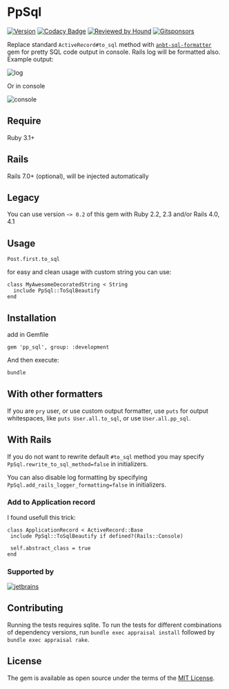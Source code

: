 # PpSql

[![Version               ][rubygems_badge]][rubygems]
[![Codacy Badge          ][codacy_badge]][codacy]
[![Reviewed by Hound     ][hound_badge]][hound]
[![Gitsponsors           ][gitsponsors_badge]][gitsponsors]



Replace standard `ActiveRecord#to_sql` method with
[`anbt-sql-formatter`][anbt-sql-formatter-link]
gem for pretty SQL code output in console. Rails log will be formatted also.
Example output:

![log][log-img]

Or in console

![console][console-img]

## Require

Ruby 3.1+

## Rails

Rails 7.0+ (optional), will be injected automatically

## Legacy

You can use version `~> 0.2` of this gem with Ruby 2.2, 2.3 and/or Rails 4.0, 4.1

## Usage

```
Post.first.to_sql
```

for easy and clean usage with custom string you can use:

```
class MyAwesomeDecoratedString < String
  include PpSql::ToSqlBeautify
end
```

## Installation

add in Gemfile

```
gem 'pp_sql', group: :development
```

And then execute:

```bash
bundle
```

## With other formatters

If you are `pry` user, or use custom output formatter, use `puts` for output whitespaces,
like `puts User.all.to_sql`, or use `User.all.pp_sql`.

## With Rails

If you do not want to rewrite default `#to_sql` method you may specify
 `PpSql.rewrite_to_sql_method=false` in initializers.

You can also disable log formatting by specifying `PpSql.add_rails_logger_formatting=false`
in initializers.

### Add to Application record

I found usefull this trick:

 ```
 class ApplicationRecord < ActiveRecord::Base
  include PpSql::ToSqlBeautify if defined?(Rails::Console)

  self.abstract_class = true
end
```

### Supported by

[![jetbrains][jetbrains-img-link]][jetbrains-link]

## Contributing

Running the tests requires sqlite. To run the tests for different combinations of dependency
versions, run `bundle exec appraisal install` followed by `bundle exec appraisal rake`.

## License

The gem is available as open source under the terms of the
[MIT License][mit-licence-link].

[rubygems_badge]: http://img.shields.io/gem/v/pp_sql.svg
[rubygems]: https://rubygems.org/gems/pp_sql
[codacy_badge]: https://app.codacy.com/project/badge/Grade/0394889311ea49529ddea12baac9b699
[codacy]: https://www.codacy.com/gh/kvokka/pp_sql/dashboard?utm_source=github.com&amp;utm_medium=referral&amp;utm_content=kvokka/pp_sql&amp;utm_campaign=Badge_Grade
[hound_badge]: https://img.shields.io/badge/Reviewed_by-Hound-8E64B0.svg
[hound]: https://houndci.com

[anbt-sql-formatter-link]: https://github.com/sonota88/anbt-sql-formatter
[mit-licence-link]: http://opensource.org/licenses/MIT
[jetbrains-link]: https://www.jetbrains.com/?from=pp_sql
[jetbrains-img-link]: https://raw.githubusercontent.com/kvokka/pp_sql/master/img/jetbrains-variant-3.svg?sanitize=true

[log-img]: https://raw.githubusercontent.com/kvokka/pp_sql/master/img/log.png
[console-img]: https://raw.githubusercontent.com/kvokka/pp_sql/master/img/console.png

[gitsponsors_badge]: https://api.gitsponsors.com/api/badge/img?id=78002099
[gitsponsors]: https://api.gitsponsors.com/api/badge/link?p=J9d+7zEGJS+BQMhX3FZDy2lWmzWp75oJZulj80NsvTrAkDEWcEC5PzkwUCDB/oqWGOfl1rwmFSi7crAJTxB6ww==

